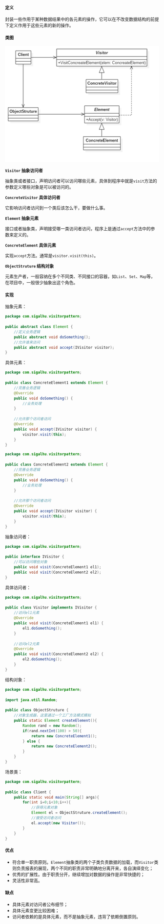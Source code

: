 #### 定义

封装一些作用于某种数据结果中的各元素的操作，它可以在不改变数据结构的前提下定义作用于这些元素的新的操作。

#### 类图

![](20.%20访问者模式/1.png)

**`Visitor` 抽象访问者**

抽象类或者接口，声明访问者可以访问哪些元素，具体到程序中就是`visit`方法的参数定义哪些对象是可以被访问的。

**`ConcreteVisitor` 具体访问者**

它影响访问者访问到一个类后该怎么干，要做什么事。

**`Element` 抽象元素**

接口或者抽象类，声明接受哪一类访问者访问，程序上是通过`accept`方法中的参数来定义的。

**`ConcreteElement` 具体元素**

实现`accept`方法。通常是`visitor.visit(this)`。

**`ObjectStruture` 结构对象**

元素生产者，一般容纳在多个不同类、不同接口的容器，如`List`、`Set`、`Map`等，在项目中，一般很少抽象出这个角色。

#### 实现

抽象元素：
```java
package com.sigalhu.visitorpattern;

public abstract class Element {
    //定义业务逻辑
    public abstract void doSomething();
    //允许谁来访问
    public abstract void accept(IVisitor visitor);
}
```
具体元素：
```java
package com.sigalhu.visitorpattern;

public class ConcreteElement1 extends Element {
    //完善业务逻辑
    @Override
    public void doSomething() {
        //业务处理
    }

    //允许那个访问者访问
    @Override
    public void accept(IVisitor visitor) {
        visitor.visit(this);
    }
}
```
```java
package com.sigalhu.visitorpattern;

public class ConcreteElement2 extends Element {
    //完善业务逻辑
    @Override
    public void doSomething() {
        //业务处理
    }

    //允许那个访问者访问
    @Override
    public void accept(IVisitor visitor) {
        visitor.visit(this);
    }
}
```
抽象访问者：
```java
package com.sigalhu.visitorpattern;

public interface IVisitor {
    //可以访问哪些对象
    public void visit(ConcreteElement1 el1);
    public void visit(ConcreteElement2 el2);
}
```
具体访问者：
```java
package com.sigalhu.visitorpattern;

public class Visitor implements IVisitor {
    //访问el1元素
    @Override
    public void visit(ConcreteElement1 el1) {
        el1.doSomething();
    }

    //访问el2元素
    @Override
    public void visit(ConcreteElement2 el2) {
        el2.doSomething();
    }
}
```
结构对象：
```java
package com.sigalhu.visitorpattern;

import java.util.Random;

public class ObjectStruture {
    //对象生成器，这里通过一个工厂方法模式模拟
    public static Element createElement(){
        Random rand = new Random();
        if(rand.nextInt(100) > 50){
            return new ConcreteElement1();
        } else {
            return new ConcreteElement2();
        }
    }
}
```
场景类：
```java
package com.sigalhu.visitorpattern;

public class Client {
    public static void main(String[] args){
        for(int i=0;i<10;i++){
            //获得元素对象
            Element el = ObjectStruture.createElement();
            //接受访问者访问
            el.accept(new Visitor());
        }
    }
}
```

#### 优点

* 符合单一职责原则。`Element`抽象类的两个子类负责数据的加载，而`Visitor`类则负责报表的展现，两个不同的职责非常明确地分离开来，各自演绎变化；
* 优秀的扩展性。由于职责分开，继续增加对数据的操作是非常快捷的；
* 灵活性非常高。

#### 缺点

* 具体元素对访问者公布细节；
* 具体元素变更比较困难；
* 访问者依赖的是具体元素，而不是抽象元素，违背了依赖倒置原则。